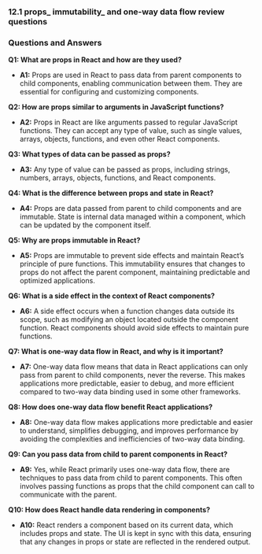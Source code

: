 ### 12.1 props_ immutability_ and one-way data flow review questions

### Questions and Answers

**Q1: What are props in React and how are they used?**

- **A1:** Props are used in React to pass data from parent components to child components, enabling communication between them. They are essential for configuring and customizing components.

**Q2: How are props similar to arguments in JavaScript functions?**

- **A2:** Props in React are like arguments passed to regular JavaScript functions. They can accept any type of value, such as single values, arrays, objects, functions, and even other React components.

**Q3: What types of data can be passed as props?**

- **A3:** Any type of value can be passed as props, including strings, numbers, arrays, objects, functions, and React components.

**Q4: What is the difference between props and state in React?**

- **A4:** Props are data passed from parent to child components and are immutable. State is internal data managed within a component, which can be updated by the component itself.

**Q5: Why are props immutable in React?**

- **A5:** Props are immutable to prevent side effects and maintain React’s principle of pure functions. This immutability ensures that changes to props do not affect the parent component, maintaining predictable and optimized applications.

**Q6: What is a side effect in the context of React components?**

- **A6:** A side effect occurs when a function changes data outside its scope, such as modifying an object located outside the component function. React components should avoid side effects to maintain pure functions.

**Q7: What is one-way data flow in React, and why is it important?**

- **A7:** One-way data flow means that data in React applications can only pass from parent to child components, never the reverse. This makes applications more predictable, easier to debug, and more efficient compared to two-way data binding used in some other frameworks.

**Q8: How does one-way data flow benefit React applications?**

- **A8:** One-way data flow makes applications more predictable and easier to understand, simplifies debugging, and improves performance by avoiding the complexities and inefficiencies of two-way data binding.

**Q9: Can you pass data from child to parent components in React?**

- **A9:** Yes, while React primarily uses one-way data flow, there are techniques to pass data from child to parent components. This often involves passing functions as props that the child component can call to communicate with the parent.

**Q10: How does React handle data rendering in components?**

- **A10:** React renders a component based on its current data, which includes props and state. The UI is kept in sync with this data, ensuring that any changes in props or state are reflected in the rendered output.
